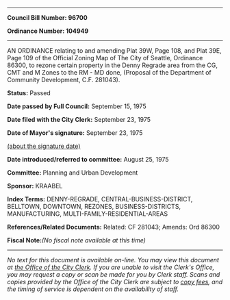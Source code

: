 

********

**Council Bill Number: 96700**
   
**Ordinance Number: 104949**
********

 AN ORDINANCE relating to and amending Plat 39W, Page 108, and Plat 39E, Page 109 of the Official Zoning Map of The City of Seattle, Ordinance 86300, to rezone certain property in the Denny Regrade area from the CG, CMT and M Zones to the RM - MD done, (Proposal of the Department of Community Development, C.F. 281043).

**Status:** Passed
   
**Date passed by Full Council:** September 15, 1975
   
**Date filed with the City Clerk:** September 23, 1975
   
**Date of Mayor's signature:** September 23, 1975
   
[(about the signature date)](/~public/approvaldate.htm)
   
   
   
**Date introduced/referred to committee:** August 25, 1975
   
**Committee:** Planning and Urban Development
   
**Sponsor:** KRAABEL
   
   
**Index Terms:** DENNY-REGRADE, CENTRAL-BUSINESS-DISTRICT, BELLTOWN, DOWNTOWN, REZONES, BUSINESS-DISTRICTS, MANUFACTURING, MULTI-FAMILY-RESIDENTIAL-AREAS

**References/Related Documents:** Related: CF 281043; Amends: Ord 86300

**Fiscal Note:**_(No fiscal note available at this time)_
********

_No text for this document is available on-line. You may view this document at [the Office of the City Clerk](http://www.seattle.gov/leg/clerk/contactUs.htm). If you are unable to visit the Clerk's Office, you may request a copy or scan be made for you by Clerk staff. Scans and copies provided by the Office of the City Clerk are subject to [copy fees](http://clerk.seattle.gov/~public/clerkfees.htm), and the timing of service is dependent on the availability of staff._

